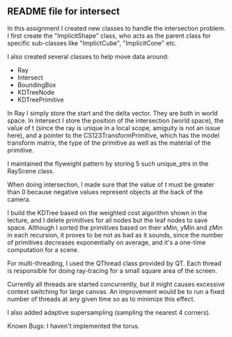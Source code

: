 ## README file for intersect

In this assignment I created new classes to handle the intersection problem.
I first create the "ImplicitShape" class, who acts as the parent class for specific sub-classes like "ImplictCube", "ImplicitCone" etc. 

I also created several classes to help move data around:
- Ray
- Intersect
- BoundingBox
- KDTreeNode
- KDTreePrimitive

In Ray I simply store the start and the delta vector. They are both in world space. In Intersect I store the position of the intersection (world space), the value of t (since the ray is unique in a local scope, amiguity is not an issue here), and a pointer to the CS123TransformPrimitive, which has the model transform matrix, the type of the primitive as well as the material of the primitive.

I maintained the flyweight pattern by storing 5 such unique_ptrs in the RayScene class. 

When doing intersection, I made sure that the value of t must be greater than 0 because negative values represent objects at the back of the camera.

I build the KDTree based on the weighted cost algorithm shown in the lecture, and I delete primitives for all nodes but the leaf nodes to save space. Although I sorted the primitives based on their xMin, yMin and zMin in each recursion, it proves to be not as bad as it sounds, since the number of primitives decreases exponentially on average, and it's a one-time computation for a scene.

For multi-threading, I used the QThread class provided by QT. Each thread is responsible for doing ray-tracing for a small square area of the screen. 

Currently all threads are started concurrently, but it might causes excessive context switching for large canvas. An improvement would be to run a fixed number of threads at any given time so as to minimize this effect.

I also added adaptive supersampling (sampling the nearest 4 corners).

Known Bugs:
I haven't implemented the torus.




